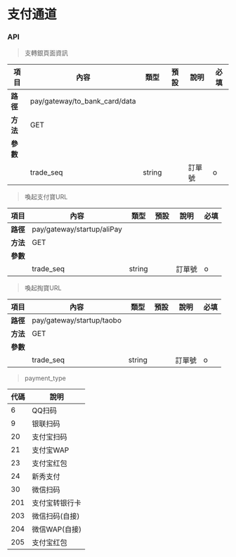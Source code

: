 # 支付通道

### API

> 支轉銀頁面資訊

| 項目         | 內容                         | 類型         | 預設         | 說明                  | 必填  |
|-------------|-----------------------------|--------------|--------------|---------------------|-------|
| <b>路徑</b>  |pay/gateway/to_bank_card/data|              |              |                     |      |
| <b>方法</b>  | GET                         |              |              |                     |      |
| <b>參數</b>  |                             |              |              |                     |      |
|             | trade_seq                   |  string      |              |      訂單號          |   o  |

> 喚起支付寶URL

| 項目         | 內容                         | 類型         | 預設         | 說明                  | 必填  |
|-------------|-----------------------------|--------------|--------------|---------------------|-------|
| <b>路徑</b>  |pay/gateway/startup/aliPay|              |              |                     |      |
| <b>方法</b>  | GET                         |              |              |                     |      |
| <b>參數</b>  |                             |              |              |                     |      |
|             | trade_seq                   |  string      |              |      訂單號          |   o  |

> 喚起掏寶URL

| 項目         | 內容                         | 類型         | 預設         | 說明                  | 必填  |
|-------------|-----------------------------|--------------|--------------|---------------------|-------|
| <b>路徑</b>  |pay/gateway/startup/taobo|              |              |                     |      |
| <b>方法</b>  | GET                         |              |              |                     |      |
| <b>參數</b>  |                             |              |              |                     |      |
|             | trade_seq                   |  string      |              |      訂單號          |   o  |

> payment_type

| 代碼 |  說明 |
|-----|------|
| 6    |  QQ扫码  |    
| 9    |  银联扫码|   
| 20   |  支付宝扫码  |    
| 21   |  支付宝WAP  |   
| 23   |  支付宝红包  |   
| 24   |  新秀支付    |   
| 30   |  微信扫码    |   
| 201  |  支付宝转银行卡|   
| 203  |  微信扫码(自接)|   
| 204  |  微信WAP(自接)|   
| 205  |  支付宝红包  |   
